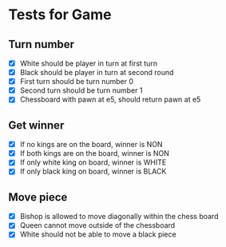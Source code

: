 Tests for Game
==============
Turn number
----------
- [X] White should be player in turn at first turn
- [X] Black should be player in turn at second round
- [X] First turn should be turn number 0
- [X] Second turn should be turn number 1
- [X] Chessboard with pawn at e5, should return pawn at e5

Get winner 
---------
- [X] If no kings are on the board, winner is NON
- [X] If both kings are on the board, winner is NON
- [X] If only white king on board, winner is WHITE
- [X] If only black king on board, winner is BLACK

Move piece 
----------
- [X] Bishop is allowed to move diagonally within the chess board
- [X] Queen cannot move outside of the chessboard
- [X] White should not be able to move a black piece